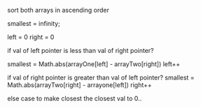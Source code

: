 sort both arrays in ascending order

smallest = infinity; 

left = 0 
right = 0 

if val of left pointer is less than val of right pointer? 

smallest = Math.abs(arrayOne[left] - arrayTwo[right])
left++

if val of right pointer is greater than val of left pointer?
smallest = Math.abs(arrayTwo[right] - arrayone[left])
right++

else case to make closest the closest val to 0..